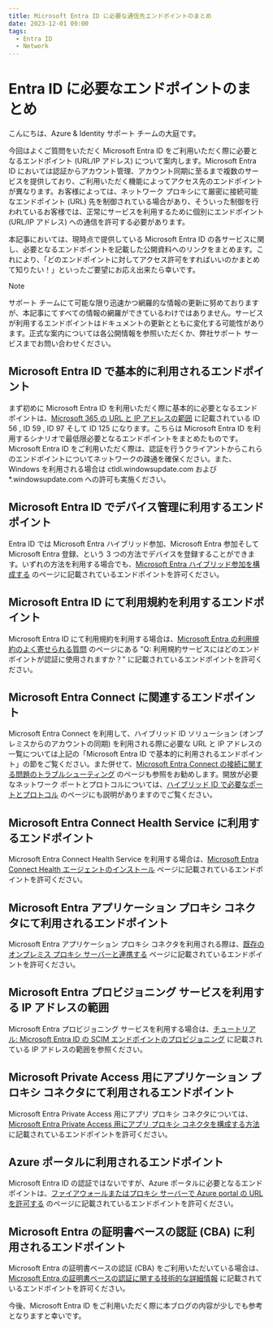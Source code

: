 ```yaml
---
title: Microsoft Entra ID に必要な通信先エンドポイントのまとめ
date: 2023-12-01 09:00
tags:
  - Entra ID
  - Network
---
```


# Entra ID に必要なエンドポイントのまとめ

こんにちは、Azure & Identity サポート チームの大庭です。

今回はよくご質問をいただく Microsoft Entra ID をご利用いただく際に必要となるエンドポイント (URL/IP アドレス) について案内します。Microsoft Entra ID においては認証からアカウント管理、アカウント同期に至るまで複数のサービスを提供しており、ご利用いただく機能によってアクセス先のエンドポイントが異なります。お客様によっては、ネットワーク プロキシにて厳密に接続可能なエンドポイント (URL) 先を制御されている場合があり、そういった制御を行われているお客様では、正常にサービスを利用するために個別にエンドポイント (URL/IP アドレス) への通信を許可する必要があります。

本記事においては、現時点で提供している Microsoft Entra ID の各サービスに関し、必要となるエンドポイントを記載した公開資料へのリンクをまとめます。これにより、「どのエンドポイントに対してアクセス許可をすればいいのかまとめて知りたい！」といったご要望にお応え出来たら幸いです。

> [!NOTE]
> サポート チームにて可能な限り迅速かつ網羅的な情報の更新に努めておりますが、本記事にてすべての情報の網羅ができているわけではありません。サービスが利用するエンドポイントはドキュメントの更新とともに変化する可能性があります。正式な案内については各公開情報を参照いただくか、弊社サポート サービスまでお問い合わせください。

## Microsoft Entra ID で基本的に利用されるエンドポイント

まず初めに Microsoft Entra ID を利用いただく際に基本的に必要となるエンドポイントは、[Microsoft 365 の URL と IP アドレスの範囲](https://learn.microsoft.com/ja-jp/microsoft-365/enterprise/urls-and-ip-address-ranges?view=o365-worldwide#microsoft-365-common-and-office-online) に記載されている ID 56 , ID 59 , ID 97 そして ID 125 になります。こちらは Microsoft Entra ID を利用するシナリオで最低限必要となるエンドポイントをまとめたものです。Microsoft Entra ID をご利用いただく際は、認証を行うクライアントからこれらのエンドポイントについてネットワークの疎通を確保ください。また、Windows を利用される場合は ctldl.windowsupdate.com および *.windowsupdate.com への許可も実施ください。


## Microsoft Entra ID でデバイス管理に利用するエンドポイント

Entra ID では Microsoft Entra ハイブリッド参加、Microsoft Entra 参加そして Microsoft Entra 登録、という 3 つの方法でデバイスを登録することができます。いずれの方法を利用する場合でも、[Microsoft Entra ハイブリッド参加を構成する](https://learn.microsoft.com/ja-jp/entra/identity/devices/how-to-hybrid-join#network-connectivity-requirements) のページに記載されているエンドポイントを許可ください。

## Microsoft Entra ID にて利用規約を利用するエンドポイント

Microsoft Entra ID にて利用規約を利用する場合は、[Microsoft Entra の利用規約のよく寄せられる質問](https://learn.microsoft.com/ja-jp/entra/identity/conditional-access/terms-of-use#frequently-asked-questions) のページにある "Q: 利用規約サービスにはどのエンドポイントが認証に使用されますか？" に記載されているエンドポイントを許可ください。

## Microsoft Entra Connect に関連するエンドポイント

Microsoft Entra Connect を利用して、ハイブリッド ID ソリューション (オンプレミスからのアカウントの同期) を利用される際に必要な URL と IP アドレスの一覧については上記の「Microsoft Entra ID で基本的に利用されるエンドポイント」の節をご覧ください。また併せて、[Microsoft Entra Connect の接続に関する問題のトラブルシューティング](https://learn.microsoft.com/ja-jp/entra/identity/hybrid/connect/tshoot-connect-connectivity) のページも参照をお勧めします。開放が必要なネットワーク ポートとプロトコルについては、[ハイブリッド ID で必要なポートとプロトコル](https://learn.microsoft.com/ja-jp/entra/identity/hybrid/connect/reference-connect-ports) のページにも説明がありますのでご覧ください。

## Microsoft Entra Connect Health Service に利用するエンドポイント
 
Microsoft Entra Connect Health Service を利用する場合は、[Microsoft Entra Connect Health エージェントのインストール](https://learn.microsoft.com/ja-jp/entra/identity/hybrid/connect/how-to-connect-health-agent-install#outbound-connectivity-to-azure-service-endpoints) ページに記載されているエンドポイントを許可ください。

## Microsoft Entra アプリケーション プロキシ コネクタにて利用されるエンドポイント

Microsoft Entra アプリケーション プロキシ コネクタを利用される際は、[既存のオンプレミス プロキシ サーバーと連携する](https://learn.microsoft.com/ja-jp/entra/identity/app-proxy/application-proxy-configure-connectors-with-proxy-servers#proxy-outbound-rules) ページに記載されているエンドポイントを許可ください。

## Microsoft Entra プロビジョニング サービスを利用する IP アドレスの範囲
 
Microsoft Entra プロビジョニング サービスを利用する場合は、[チュートリアル: Microsoft Entra ID の SCIM エンドポイントのプロビジョニング](https://learn.microsoft.com/ja-jp/entra/identity/app-provisioning/use-scim-to-provision-users-and-groups#ip-ranges) に記載されている IP アドレスの範囲を参照ください。

## Microsoft Private Access 用にアプリケーション プロキシ コネクタにて利用されるエンドポイント

Microsoft Entra Private Access 用にアプリ プロキシ コネクタについては、[Microsoft Entra Private Access 用にアプリ プロキシ コネクタを構成する方法
](https://learn.microsoft.com/ja-jp/entra/global-secure-access/how-to-configure-connectors#allow-access-to-urls) に記載されているエンドポイントを許可ください。

## Azure ポータルに利用されるエンドポイント

Microsoft Entra ID の認証ではないですが、Azure ポータルに必要となるエンドポイントは、[ファイアウォールまたはプロキシ サーバーで Azure portal の URL を許可する](https://learn.microsoft.com/ja-jp/azure/azure-portal/azure-portal-safelist-urls?tabs=public-cloud) のページに記載されているエンドポイントを許可ください。

## Microsoft Entra の証明書ベースの認証 (CBA) に利用されるエンドポイント

Microsoft Entra の証明書ベースの認証 (CBA) をご利用いただいている場合は、[Microsoft Entra の証明書ベースの認証に関する技術的な詳細情報](https://learn.microsoft.com/ja-jp/entra/identity/authentication/concept-certificate-based-authentication-technical-deep-dive#how-does-microsoft-entra-certificate-based-authentication-work) に記載されているエンドポイントを許可ください。

今後、Microsoft Entra ID をご利用いただく際に本ブログの内容が少しでも参考となりますと幸いです。

